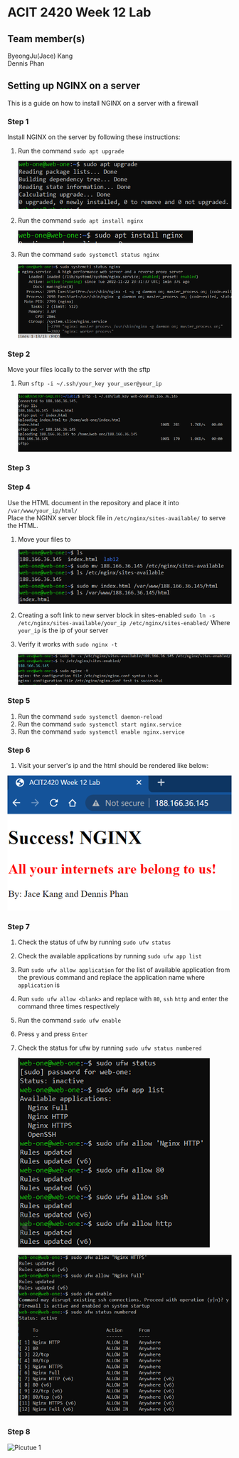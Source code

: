 # ACIT 2420 Week 12 Lab 

## Team member(s)
ByeongJu(Jace) Kang  
Dennis Phan

## Setting up NGINX on a server
This is a guide on how to install NGINX on a server with a firewall

### Step 1

Install NGINX on the server by following these instructions:

1. Run the command `sudo apt upgrade`


    ![sudo apt upgrade command](./image/apt_upgrade.PNG)


2. Run the command `sudo apt install nginx`
 
 
    ![Install Nginx with the command sudo apt install nginx](./image/install_nginx.PNG)


3. Run the command `sudo systemctl status nginx`


    ![checking the status of nginx to verify it is working properly](./image/nginx_status.PNG)


### Step 2

Move your files locally to the server with the sftp

1. Run `sftp -i ~/.ssh/your_key your_user@your_ip`

    ![sftp](./image/sftp.png)

### Step 3




### Step 4

Use the HTML document in the repository and place it into `/var/www/your_ip/html/`  
Place the NGINX server block file in `/etc/nginx/sites-available/` to serve the HTML.

1. Move your files to

    ![Uploading files to the server and appropriate directories](./image/move_files.png)

2. Creating a soft link to new server block in sites-enabled `sudo ln -s /etc/nginx/sites-available/your_ip /etc/nginx/sites-enabled/`
   Where `your_ip` is the ip of your server
3. Verify it works with `sudo nginx -t`  

    ![Verifying nginx configuration is working](./image/create_symbolic_link.png)

### Step 5

1. Run the command `sudo systemctl daemon-reload`
2. Run the command `sudo systemctl start nginx.service`
3. Run the command `sudo systemctl enable nginx.service`

### Step 6

1. Visit your server's ip and the html should be rendered like below:

![Nginx](./image/html_nginx.png)

### Step 7

1. Check the status of ufw by running `sudo ufw status`
2. Check the available applications by running `sudo ufw app list`
3. Run `sudo ufw allow application` for the list of available application from the previous command and replace the application name where `application` is
4. Run `sudo ufw allow <blank>` and replace <blank> with `80`, `ssh` `http` and enter the command three times respectively
5. Run the command `sudo ufw enable`
7. Press `y` and press `Enter`
8. Check the status for ufw by running `sudo ufw status numbered` 

    ![Setting up ufw](./image/ufw1.PNG)  
    
    ![Setting up ufw](./image/ufw2.PNG)

### Step 8

![Picutue 1](images/picture1.png)
